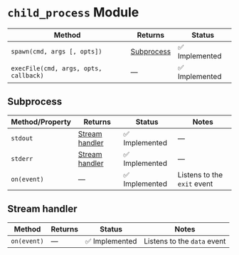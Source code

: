 # `child_process` Module

| Method | Returns | Status |
| ------ | ------- | ------ |
| `spawn(cmd, args [, opts])` | [Subprocess](#subprocess) |:white_check_mark: Implemented |
| `execFile(cmd, args, opts, callback)` | — | :white_check_mark: Implemented |

## Subprocess

| Method/Property | Returns | Status | Notes |
| --------------- | ------- | ------ | ----- |
| `stdout` | [Stream handler](#stream-handler) | :white_check_mark: Implemented | — |
| `stderr` | [Stream handler](#stream-handler) | :white_check_mark: Implemented | — |
| `on(event)` | — | :white_check_mark: Implemented | Listens to the `exit` event |

## Stream handler

| Method | Returns | Status | Notes |
| ------ | ------- | ------ | ----- |
| `on(event)` | — | :white_check_mark: Implemented | Listens to the `data` event |
